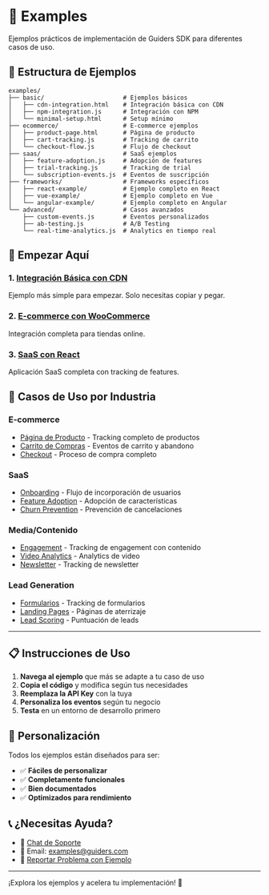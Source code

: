# 💼 Examples

Ejemplos prácticos de implementación de Guiders SDK para diferentes casos de uso.

## 📁 Estructura de Ejemplos

```
examples/
├── basic/                      # Ejemplos básicos
│   ├── cdn-integration.html    # Integración básica con CDN
│   ├── npm-integration.js      # Integración con NPM
│   └── minimal-setup.html      # Setup mínimo
├── ecommerce/                  # E-commerce ejemplos
│   ├── product-page.html       # Página de producto
│   ├── cart-tracking.js        # Tracking de carrito
│   └── checkout-flow.js        # Flujo de checkout
├── saas/                       # SaaS ejemplos
│   ├── feature-adoption.js     # Adopción de features
│   ├── trial-tracking.js       # Tracking de trial
│   └── subscription-events.js  # Eventos de suscripción
├── frameworks/                 # Frameworks específicos
│   ├── react-example/          # Ejemplo completo en React
│   ├── vue-example/            # Ejemplo completo en Vue
│   └── angular-example/        # Ejemplo completo en Angular
└── advanced/                   # Casos avanzados
    ├── custom-events.js        # Eventos personalizados
    ├── ab-testing.js           # A/B Testing
    └── real-time-analytics.js  # Analytics en tiempo real
```

## 🚀 Empezar Aquí

### 1. [Integración Básica con CDN](./basic/cdn-integration.html)
Ejemplo más simple para empezar. Solo necesitas copiar y pegar.

### 2. [E-commerce con WooCommerce](./ecommerce/woocommerce-integration.php)
Integración completa para tiendas online.

### 3. [SaaS con React](./frameworks/react-example/)
Aplicación SaaS completa con tracking de features.

## 🏪 Casos de Uso por Industria

### E-commerce
- [Página de Producto](./ecommerce/product-page.html) - Tracking completo de productos
- [Carrito de Compras](./ecommerce/cart-tracking.js) - Eventos de carrito y abandono
- [Checkout](./ecommerce/checkout-flow.js) - Proceso de compra completo

### SaaS
- [Onboarding](./saas/onboarding-flow.js) - Flujo de incorporación de usuarios
- [Feature Adoption](./saas/feature-adoption.js) - Adopción de características
- [Churn Prevention](./saas/churn-prevention.js) - Prevención de cancelaciones

### Media/Contenido
- [Engagement](./media/content-engagement.js) - Tracking de engagement con contenido
- [Video Analytics](./media/video-tracking.js) - Analytics de video
- [Newsletter](./media/newsletter-tracking.js) - Tracking de newsletter

### Lead Generation
- [Formularios](./leads/form-tracking.js) - Tracking de formularios
- [Landing Pages](./leads/landing-page.js) - Páginas de aterrizaje
- [Lead Scoring](./leads/lead-scoring.js) - Puntuación de leads

---

## 📋 Instrucciones de Uso

1. **Navega al ejemplo** que más se adapte a tu caso de uso
2. **Copia el código** y modifica según tus necesidades
3. **Reemplaza la API Key** con la tuya
4. **Personaliza los eventos** según tu negocio
5. **Testa** en un entorno de desarrollo primero

## 🔧 Personalización

Todos los ejemplos están diseñados para ser:
- ✅ **Fáciles de personalizar**
- ✅ **Completamente funcionales**
- ✅ **Bien documentados**
- ✅ **Optimizados para rendimiento**

## 📞 ¿Necesitas Ayuda?

- 💬 [Chat de Soporte](https://support.guiders.com)
- 📧 Email: examples@guiders.com
- 🐛 [Reportar Problema con Ejemplo](https://github.com/RogerPugaRuiz/guiders-sdk/issues)

---

¡Explora los ejemplos y acelera tu implementación! 🚀